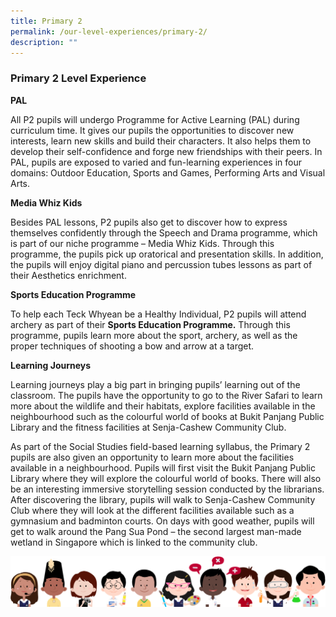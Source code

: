 ```yaml
---
title: Primary 2
permalink: /our-level-experiences/primary-2/
description: ""
---
```

### Primary 2 Level Experience

**PAL**

All P2 pupils will undergo Programme for Active Learning (PAL) during curriculum time. It gives our pupils the opportunities to discover new interests, learn new skills and build their characters. It also helps them to develop their self-confidence and forge new friendships with their peers. In PAL, pupils are exposed to varied and fun-learning experiences in four domains: Outdoor Education, Sports and Games, Performing Arts and Visual Arts.

**Media Whiz Kids**

Besides PAL lessons, P2 pupils also get to discover how to express themselves confidently through the Speech and Drama programme, which is part of our niche programme – Media Whiz Kids. Through this programme, the pupils pick up oratorical and presentation skills. In addition, the pupils will enjoy digital piano and percussion tubes lessons as part of their Aesthetics enrichment.

**Sports Education Programme**

To help each Teck Whyean be a Healthy Individual, P2 pupils will attend archery as part of their **Sports Education Programme.** Through this programme, pupils learn more about the sport, archery, as well as the proper techniques of shooting a bow and arrow at a target.

**Learning Journeys**

Learning journeys play a big part in bringing pupils’ learning out of the classroom. The pupils have the opportunity to go to the River Safari to learn more about the wildlife and their habitats, explore facilities available in the neighbourhood such as the colourful world of books at Bukit Panjang Public Library and the fitness facilities at Senja-Cashew Community Club.

As part of the Social Studies field-based learning syllabus, the Primary 2 pupils are also given an opportunity to learn more about the facilities available in a neighbourhood. Pupils will first visit the Bukit Panjang Public Library where they will explore the colourful world of books. There will also be an interesting immersive storytelling session conducted by the librarians. After discovering the library, pupils will walk to Senja-Cashew Community Club where they will look at the different facilities available such as a gymnasium and badminton courts. On days with good weather, pupils will get to walk around the Pang Sua Pond – the second largest man-made wetland in Singapore which is linked to the community club.

![](/images/kids.png)